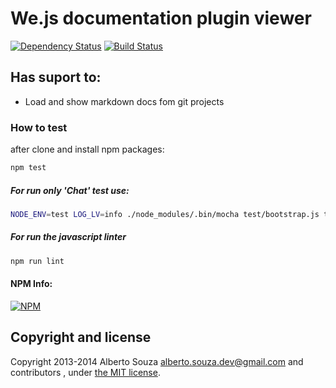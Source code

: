 # We.js documentation plugin viewer

[![Dependency Status](https://david-dm.org/wejs/we-plugin-doc-git.png)](https://david-dm.org/wejs/we-plugin-doc-git)
[![Build Status](https://travis-ci.org/wejs/we-plugin-doc-git.svg?branch=0.3.x)](https://travis-ci.org/wejs/we-plugin-doc-git)

## Has suport to:

 - Load and show markdown docs fom git projects

### How to test

after clone and install npm packages:

```sh
npm test
```

##### For run only 'Chat' test use:

```sh
NODE_ENV=test LOG_LV=info ./node_modules/.bin/mocha test/bootstrap.js test/**/*.test.js -g 'Chat'
```

##### For run the javascript linter

```sh
npm run lint
```

#### NPM Info:
[![NPM](https://nodei.co/npm/we-plugin-doc-git.png?downloads=true&downloadRank=true&stars=true)](https://nodei.co/npm/we-plugin-doc-git/)

## Copyright and license

Copyright 2013-2014 Alberto Souza <alberto.souza.dev@gmail.com> and contributors , under [the MIT license](LICENSE).
